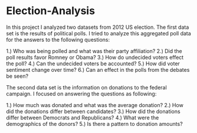 # Election-Analysis

In this project I analyzed two datasets from 2012 US election. The first data set is the results of political polls. I tried to analyze this aggregated poll data for the answers to the following questions:

1.) Who was being polled and what was their party affiliation?
2.) Did the poll results favor Romney or Obama?
3.) How do undecided voters effect the poll?
4.) Can the undecided voters be accounted?
5.) How did voter sentiment change over time?
6.) Can an effect in the polls from the debates be seen?

The second data set is the information on donations to the federal campaign. I focused on answering the questions as following:

1.) How much was donated and what was the average donation?
2.) How did the donations differ between candidates?
3.) How did the donations differ between Democrats and Republicans?
4.) What were the demographics of the donors?
5.) Is there a pattern to donation amounts?

